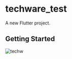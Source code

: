 # techware_test

A new Flutter project.

## Getting Started


![techw](https://github.com/shihasmse645/techwarelab_test/assets/60210471/f17e5caa-797b-4353-a21b-7525c0c88325)
